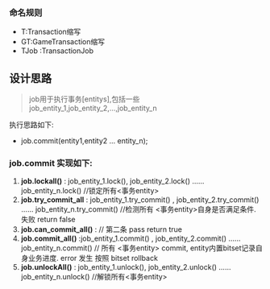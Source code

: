 ### 命名规则

- T:Transaction缩写
- GT:GameTransaction缩写
- TJob :TransactionJob 

## 设计思路
 
 >job用于执行事务[entitys],包括一些job_entity_1,job_entity_2,...,job_entity_n

执行思路如下:
- job.commit(entity1,entity2 ...  entity_n);

### job.commit 实现如下:

1. **job.lockall()**  : job_entity_1.lock(), job_entity_2.lock()  ...... job_entity_n.lock() //锁定所有<事务entity>
2. **job.try_commit_all** :  job_entity_1.try_commit() , job_entity_2.try_commit()   ...... job_entity_n.try_commit() //检测所有 <事务entity>自身是否满足条件. 失败 return false
3. **job.can_commit_all()** : // 第二条  pass  return true
4. **job.commit_all()** :job_entity_1.commit() , job_entity_2.commit()  ...... job_entity_n.commit() // 所有 <事务entity> commit, entity内置bitset记录自身业务进度. error 发生 按照 bitset rollback 
5. **job.unlockAll()** : job_entity_1.unlock(), job_entity_2.unlock()  ...... job_entity_n.unlock() //解锁所有<事务entity>
